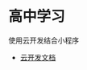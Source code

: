 # 高中学习

使用云开发结合小程序

- [云开发文档](https://developers.weixin.qq.com/miniprogram/dev/wxcloud/basis/getting-started.html)

